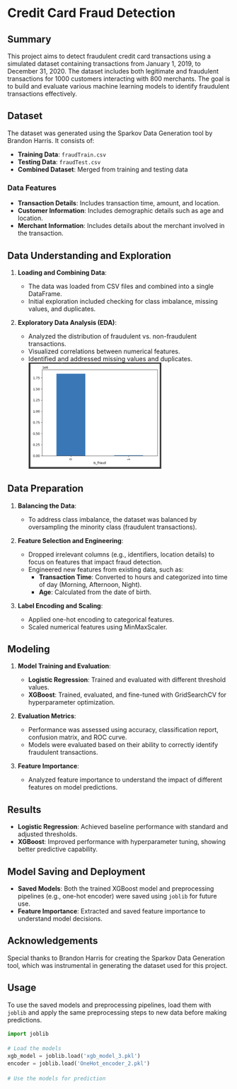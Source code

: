 # Credit Card Fraud Detection

## Summary

This project aims to detect fraudulent credit card transactions using a simulated dataset containing transactions from January 1, 2019, to December 31, 2020. The dataset includes both legitimate and fraudulent transactions for 1000 customers interacting with 800 merchants. The goal is to build and evaluate various machine learning models to identify fraudulent transactions effectively.

## Dataset

The dataset was generated using the Sparkov Data Generation tool by Brandon Harris. It consists of:
- **Training Data**: `fraudTrain.csv`
- **Testing Data**: `fraudTest.csv`
- **Combined Dataset**: Merged from training and testing data

### Data Features
- **Transaction Details**: Includes transaction time, amount, and location.
- **Customer Information**: Includes demographic details such as age and location.
- **Merchant Information**: Includes details about the merchant involved in the transaction.

## Data Understanding and Exploration

1. **Loading and Combining Data**: 
   - The data was loaded from CSV files and combined into a single DataFrame.
   - Initial exploration included checking for class imbalance, missing values, and duplicates.

2. **Exploratory Data Analysis (EDA)**:
   - Analyzed the distribution of fraudulent vs. non-fraudulent transactions.
   - Visualized correlations between numerical features.
   - Identified and addressed missing values and duplicates.
     <img src="Images/Distribution.png" alt="Distribution" width="300"/>


## Data Preparation

1. **Balancing the Data**:
   - To address class imbalance, the dataset was balanced by oversampling the minority class (fraudulent transactions).

2. **Feature Selection and Engineering**:
   - Dropped irrelevant columns (e.g., identifiers, location details) to focus on features that impact fraud detection.
   - Engineered new features from existing data, such as:
     - **Transaction Time**: Converted to hours and categorized into time of day (Morning, Afternoon, Night).
     - **Age**: Calculated from the date of birth.

3. **Label Encoding and Scaling**:
   - Applied one-hot encoding to categorical features.
   - Scaled numerical features using MinMaxScaler.

## Modeling

1. **Model Training and Evaluation**:
   - **Logistic Regression**: Trained and evaluated with different threshold values.
   - **XGBoost**: Trained, evaluated, and fine-tuned with GridSearchCV for hyperparameter optimization.

2. **Evaluation Metrics**:
   - Performance was assessed using accuracy, classification report, confusion matrix, and ROC curve.
   - Models were evaluated based on their ability to correctly identify fraudulent transactions.

3. **Feature Importance**:
   - Analyzed feature importance to understand the impact of different features on model predictions.

## Results

- **Logistic Regression**: Achieved baseline performance with standard and adjusted thresholds.
- **XGBoost**: Improved performance with hyperparameter tuning, showing better predictive capability.

## Model Saving and Deployment

- **Saved Models**: Both the trained XGBoost model and preprocessing pipelines (e.g., one-hot encoder) were saved using `joblib` for future use.
- **Feature Importance**: Extracted and saved feature importance to understand model decisions.

## Acknowledgements

Special thanks to Brandon Harris for creating the Sparkov Data Generation tool, which was instrumental in generating the dataset used for this project.

## Usage

To use the saved models and preprocessing pipelines, load them with `joblib` and apply the same preprocessing steps to new data before making predictions.

```python
import joblib

# Load the models
xgb_model = joblib.load('xgb_model_3.pkl')
encoder = joblib.load('OneHot_encoder_2.pkl')

# Use the models for prediction
